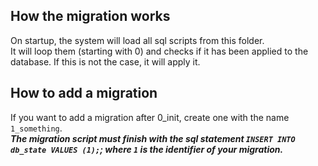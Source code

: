 ## How the migration works
On startup, the system will load all sql scripts from this folder.\
It will loop them (starting with 0) and checks if it has been applied to the database.
If this is not the case, it will apply it.

## How to add a migration
If you want to add a migration after 0_init, create one with the name ``1_something``.\
***The migration script must finish with the sql statement ``INSERT INTO db_state VALUES (1);``; where `1` is the identifier of your migration.***